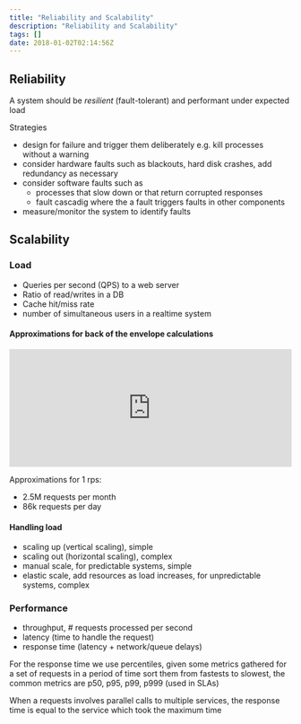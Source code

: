 ```yaml
---
title: "Reliability and Scalability"
description: "Reliability and Scalability"
tags: []
date: 2018-01-02T02:14:56Z
---
```


## Reliability

A system should be *resilient* (fault-tolerant) and performant under expected load

Strategies

- design for failure and trigger them deliberately e.g. kill processes without a warning
- consider hardware faults such as blackouts, hard disk crashes, add redundancy as necessary
- consider software faults such as
  - processes that slow down or that return corrupted responses
  - fault cascadig where the a fault triggers faults in other components
- measure/monitor the system to identify faults

## Scalability

### Load

- Queries per second (QPS) to a web server
- Ratio of read/writes in a DB
- Cache hit/miss rate
- number of simultaneous users in a realtime system

#### Approximations for back of the envelope calculations

<iframe src="https://instacalc.com/53733/embed" width="100%" height="210" frameborder="0"></iframe>

Approximations for 1 rps:

- 2.5M requests per month
- 86k requests per day

#### Handling load

- scaling up (vertical scaling), simple
- scaling out (horizontal scaling), complex
- manual scale, for predictable systems, simple
- elastic scale, add resources as load increases, for unpredictable systems, complex

### Performance

- throughput, # requests processed per second
- latency (time to handle the request)
- response time (latency + network/queue delays)

For the response time we use percentiles, given some metrics gathered for a set of requests in a period of time sort them from fastests to slowest, the common metrics are p50, p95, p99, p999 (used in SLAs)

When a requests involves parallel calls to multiple services, the response time is equal to the service which took the maximum time

